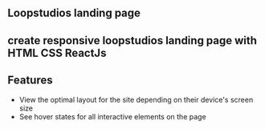 ## Loopstudios landing page

## create responsive loopstudios landing page with HTML CSS ReactJs

## Features

- View the optimal layout for the site depending on their device's screen size
- See hover states for all interactive elements on the page
